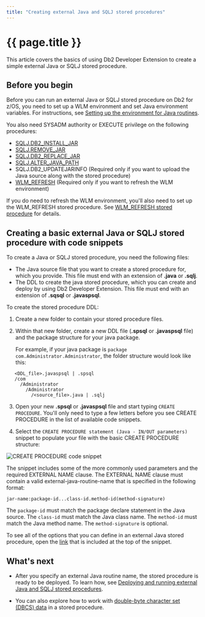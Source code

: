 ```yaml
---
title: "Creating external Java and SQLJ stored procedures"
---
```


# {{ page.title }}

This article covers the basics of using Db2 Developer Extension to create a simple external Java or SQLJ stored procedure.

<!-- Currently, Db2 Developer Extension supports JDBC stored procedures (SQLJ stored procedures are not supported). -->

## Before you begin

Before you can run an external Java or SQLJ stored procedure on Db2 for z/OS, you need to set up a WLM environment and set Java environment variables.  For instructions, see [Setting up the environment for Java routines](https://www.ibm.com/docs/en/db2-for-zos/13?topic=functions-setting-up-environment-java-routines).


You also need SYSADM authority or EXECUTE privilege on the following procedures:

- [SQLJ.DB2_INSTALL_JAR](https://www.ibm.com/docs/en/db2-for-zos/13?topic=db2-sqljdb2-install-jar)
- [SQLJ.REMOVE_JAR](https://www.ibm.com/docs/en/db2-for-zos/13?topic=db2-sqljremove-jar)
- [SQLJ.DB2_REPLACE_JAR](https://www.ibm.com/docs/en/db2-for-zos/13?topic=db2-sqljdb2-replace-jar)
- [SQLJ.ALTER_JAVA_PATH](https://www.ibm.com/docs/en/db2-for-zos/13?topic=db2-sqljalter-java-path)
- SQLJ.DB2_UPDATEJARINFO (Required only if you want to upload the Java source along with the stored procedure)
- [WLM_REFRESH](https://www.ibm.com/docs/en/db2-for-zos/13?topic=db2-wlm-refresh) (Required only if you want to refresh the WLM environment)


If you do need to refresh the WLM environment, you'll also need to set up the WLM_REFRESH stored procedure. See [WLM_REFRESH stored procedure](https://www.ibm.com/docs/en/db2-for-zos/13?topic=db2-wlm-refresh) for details.

## Creating a basic external Java or SQLJ stored procedure with code snippets

To create a Java or SQLJ stored procedure, you need the following files:

- The Java source file that you want to create a stored procedure for, which you provide. This file must end with an extension of **.java** or **.sqlj**.
- The DDL to create the java stored procedure, which you can create and deploy by using Db2 Developer Extension. This file must end with an extension of **.sqsql** or **.javaspsql**.

To create the stored procedure DDL:

1. Create a new folder to contain your stored procedure files.
2. Within that new folder, create a new DDL file (**.spsql** or **.javaspsql** file) and the package structure for your java package.

   For example, if your java package is `package com.Administrator.Administrator`, the folder structure would look like this:
```
   <DDL_file>.javaspsql | .spsql
   /com
     /Administrator
       /Administrator
	     /<source_file>.java | .sqlj
```
3. Open your new **.spsql** or **.javaspsql** file and start typing `CREATE PROCEDURE`. You'll only need to type a few letters before you see CREATE PROCEDURE in the list of available code snippets.

4. Select the `CREATE PROCEDURE statement (Java - IN/OUT parameters)` snippet to populate your file with the basic CREATE PROCEDURE structure:

![CREATE PROCEDURE code snippet]({{site.baseurl}}/assets/images/jsp-code-snippet.png)

The snippet includes some of the more commonly used parameters and the required EXTERNAL NAME clause. The EXTERNAL NAME clause must contain a valid external-java-routine-name that is specified in the following format: 
```
jar-name:package-id...class-id.method-id(method-signature)
```
The `package-id` must match the package declare statement in the Java source. The `class-id` must match the Java class name. The `method-id` must match the Java method name. The `method-signature` is optional.

To see all of the options that you can define in an external Java stored procedure, open the [link](https://www.ibm.com/docs/en/db2-for-zos/13?topic=statements-create-procedure-external) that is included at the top of the snippet.

## What's next

- After you specify an external Java routine name, the stored procedure is ready to be deployed. To learn how, see [Deploying and running external Java and SQLJ stored procedures]({{site.baseurl}}/docs/working-with-stored-procedures/deploying-running-external-java-stored-procedures.html).

- You can also explore how to work with [double-byte character set (DBCS) data]({{site.baseurl}}/docs/working-with-stored-procedures/working-with-dbcs-data.html) in a stored procedure.

